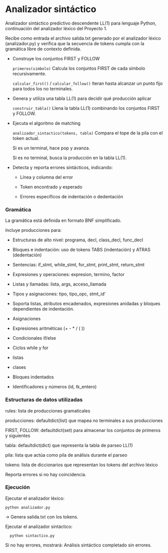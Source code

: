 
# Analizador sintáctico

Analizador sintáctico predictivo descendente LL(1) para lenguaje Python, continuación del analizador léxico del Proyecto 1.

Recibe como entrada el archivo salida.txt generado por el analizador léxico (analizador.py) y verifica que la secuencia de tokens cumpla con la gramática libre de contexto definida.


- Construye los conjuntos FIRST y FOLLOW
  
    `primeros(simbolo)` Calcula los conjuntos FIRST de cada símbolo recursivamente.
    
    `calcular_first()` / `calcular_follow()` Iteran hasta alcanzar un punto fijo para todos los no terminales.
  
- Genera y utiliza una tabla LL(1) para decidir qué producción aplicar
  
    `construir_tabla()` Llena la tabla LL(1) combinando los conjuntos FIRST y FOLLOW.
  
- Ejecuta el algoritmo de matching
  
    `analizador_sintactico(tokens, tabla)` Compara el tope de la pila con el token actual.

    Si es un terminal, hace pop y avanza.

    Si es no terminal, busca la producción en la tabla LL(1).

- Detecta y reporta errores sintácticos, indicando:
  
    - Línea y columna del error
    
    - Token encontrado y esperado
    
    - Errores específicos de indentación o dedentación

### Gramática 

La gramática está definida en formato BNF simplificado.

Incluye producciones para:

- Estructuras de alto nivel: programa, decl, class_decl, func_decl
- Bloques e indentación: uso de tokens TABS (indentación) y ATRAS (dedentación)
- Sentencias: if_stmt, while_stmt, for_stmt, print_stmt, return_stmt
- Expresiones y operaciones: expresion, termino, factor
- Listas y llamadas: lista, args, acceso_llamada
- Tipos y asignaciones: tipo, tipo_opc, stmt_id'
- Soporta listas, atributos encadenados, expresiones anidadas y bloques dependientes de indentación.

- Asignaciones
- Expresiones aritméticas (+ - * / ( ))
- Condicionales if/else
- Ciclos while y for
- listas
- clases
- Bloques indentados
- Identificadores y números (id, tk_entero)

### Estructuras de datos utilizadas

rules: lista de producciones gramaticales

producciones: defaultdict(list) que mapea no terminales a sus producciones

FIRST, FOLLOW: defaultdict(set) para almacenar los conjuntos de primeros y siguientes

tabla: defaultdict(dict) que representa la tabla de parseo LL(1)

pila: lista que actúa como pila de análisis durante el parseo

tokens: lista de diccionarios que representan los tokens del archivo léxico

 



Reporta errores si no hay coincidencia.

### Ejecución

Ejecutar el analizador léxico:

    python analizador.py


→ Genera salida.txt con los tokens.

Ejecutar el analizador sintáctico:

      python sintactico.py


Si no hay errores, mostrará:  Análisis sintáctico completado sin errores.

